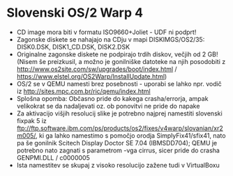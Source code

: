 # Slovenski OS/2 Warp 4

- CD image mora biti v formatu ISO9660+Joliet - UDF ni podprt!
- Zagonske diskete se nahajajo na CDju v mapi DISKIMGS/OS2/35: DISK0.DSK, DISK1_CD.DSK, DISK2.DSK
- Originalne zagonske diskete ne podpirajo trdih diskov, večjih od 2 GB! (Nisem še preizkusil, a možno je gonilniške datoteke na njih posodobiti z http://www.os2site.com/sw/upgrades/boot/index.html / https://www.elstel.org/OS2Warp/InstallUpdate.html)
- OS/2 se v QEMU namesti brez posebnosti - uporabi se lahko npr. vodič iz http://sites.mpc.com.br/ric/qemu/index.html
- Splošna opomba: Občasno pride do kakega crasha/errorja, ampak velikokrat se da nadaljevati oz. ob ponovitvi ne pride do napake
- Za aktivacijo višjih resolucij slike je potrebno najprej namestiti slovenski fixpak 5 iz ftp://ftp.software.ibm.com/ps/products/os2/fixes/v4warp/slovanian/xr2m005/, ki ga lahko namestimo s pomočjo orodja SimplyFix41/sfix41, nato pa še gonilnik Scitech Display Doctor SE 7.04 (IBMSDD704); QEMU je potrebno nato zagnati s parametrom -vga cirrus, sicer pride do crasha GENPMI.DLL / c0000005
- Ista namestitev se skupaj z visoko resolucijo zažene tudi v VirtualBoxu
